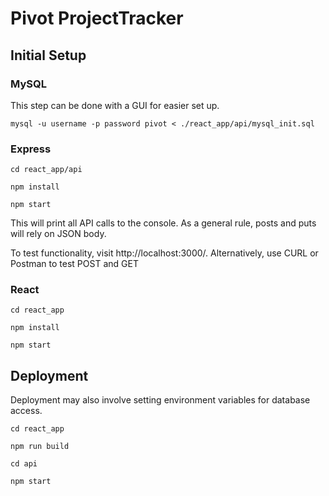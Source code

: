 # Pivot ProjectTracker

## Initial Setup

### MySQL

This step can be done with a GUI for easier set up.

`mysql -u username -p password pivot < ./react_app/api/mysql_init.sql`

### Express

`cd react_app/api`

`npm install`

`npm start`

This will print all API calls to the console.
As a general rule, posts and puts will rely on JSON body.

To test functionality, visit http://localhost:3000/.
Alternatively, use CURL or Postman to test POST and GET

### React

`cd react_app`

`npm install`

`npm start`

## Deployment

Deployment may also involve setting environment variables for database access.

`cd react_app`

`npm run build`

`cd api`

`npm start`
